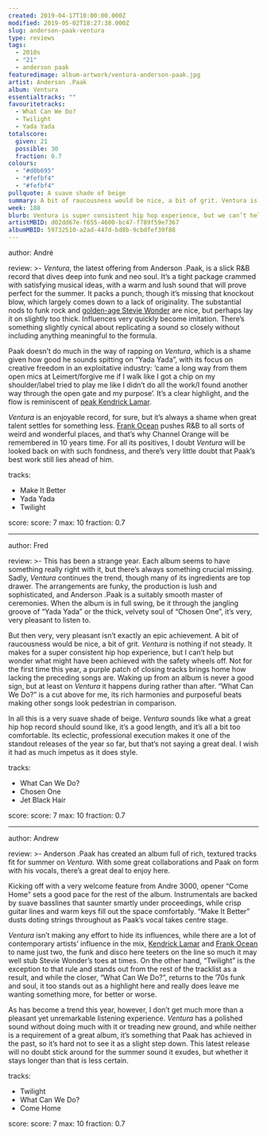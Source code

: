 ```yaml
---
created: 2019-04-17T10:00:00.000Z
modified: 2019-05-02T18:27:38.000Z
slug: anderson-paak-ventura
type: reviews
tags:
  - 2010s
  - "21"
  - anderson paak
featuredimage: album-artwork/ventura-anderson-paak.jpg
artist: Anderson .Paak
album: Ventura
essentialtracks: ""
favouritetracks:
  - What Can We Do?
  - Twilight
  - Yada Yada
totalscore:
  given: 21
  possible: 30
  fraction: 0.7
colours:
  - "#d0b695"
  - "#fefbf4"
  - "#fefbf4"
pullquote: A suave shade of beige
summary: A bit of raucousness would be nice, a bit of grit. Ventura is nothing if not steady. It makes for a super consistent hip hop experience, but I can’t help but wonder what might have been achieved with the safety wheels off.
week: 188
blurb: Ventura is super consistent hip hop experience, but we can’t help but wonder what might have been achieved with the safety wheels off.
artistMBID: d02dd67e-f655-4600-bc47-f789f59e7367
albumMBID: 59732510-a2ad-447d-bd8b-9cbdfef39f88
---
```

author: André

review: >-
  *Ventura*, the latest offering from Anderson .Paak, is a slick R&B record that dives deep into funk and neo soul. It’s a tight package crammed with satisfying musical ideas, with a warm and lush sound that will prove perfect for the summer. It packs a punch, though it’s missing that knockout blow, which largely comes down to a lack of originality. The substantial nods to funk rock and [golden-age Stevie Wonder](<reviews/stevie-wonder-songs-in-the-key-of-life/>) are nice, but perhaps lay it on slightly too thick. Influences very quickly become imitation. There’s something slightly cynical about replicating a sound so closely without including anything meaningful to the formula.

  Paak doesn’t do much in the way of rapping on *Ventura*, which is a shame given how good he sounds spitting on “Yada Yada”, with its focus on creative freedom in an exploitative industry: ‘came a long way from them open mics at Leimert/forgive me if I walk like I got a chip on my shoulder/label tried to play me like I didn’t do all the work/I found another way through the open gate and my purpose’. It’s a clear highlight, and the flow is reminiscent of [peak Kendrick Lamar](<reviews/kendrick-lamar-to-pimp-a-butterfly/>).

  *Ventura* is an enjoyable record, for sure, but it’s always a shame when great talent settles for something less. [Frank Ocean](<reviews/frank-ocean-channel-orange/>) pushes R&B to all sorts of weird and wonderful places, and that’s why Channel Orange will be remembered in 10 years time. For all its positives, I doubt *Ventura* will be looked back on with such fondness, and there’s very little doubt that Paak’s best work still lies ahead of him.

tracks:
  - Make It Better
  - ­­Yada Yada
  - ­­Twilight

score:
  score: 7
  max: 10
  fraction: 0.7

---
author: Fred

review: >-
  This has been a strange year. Each album seems to have something really right with it, but there’s always something crucial missing. Sadly, *Ventura* continues the trend, though many of its ingredients are top drawer. The arrangements are funky, the production is lush and sophisticated, and Anderson .Paak is a suitably smooth master of ceremonies. When the album is in full swing, be it through the jangling groove of “Yada Yada” or the thick, velvety soul of “Chosen One”, it’s very, very pleasant to listen to.

  But then very, very pleasant isn’t exactly an epic achievement. A bit of raucousness would be nice, a bit of grit. *Ventura* is nothing if not steady. It makes for a super consistent hip hop experience, but I can’t help but wonder what might have been achieved with the safety wheels off. Not for the first time this year, a purple patch of closing tracks brings home how lacking the preceding songs are. Waking up from an album is never a good sign, but at least on *Ventura* it happens during rather than after. “What Can We Do?” is a cut above for me, its rich harmonies and purposeful beats making other songs look pedestrian in comparison.

  In all this is a very suave shade of beige. *Ventura* sounds like what a great hip hop record should sound like, it’s a good length, and it’s all a bit too comfortable. Its eclectic, professional execution makes it one of the standout releases of the year so far, but that’s not saying a great deal. I wish it had as much impetus as it does style.

tracks:
  - What Can We Do?
  - ­­Chosen One
  - ­­Jet Black Hair

score:
  score: 7
  max: 10
  fraction: 0.7

---
author: Andrew

review: >-
  Anderson .Paak has created an album full of rich, textured tracks fit for summer on *Ventura*. With some great collaborations and Paak on form with his vocals, there’s a great deal to enjoy here.

  Kicking off with a very welcome feature from Andre 3000, opener “Come Home” sets a good pace for the rest of the album. Instrumentals are backed by suave basslines that saunter smartly under proceedings, while crisp guitar lines and warm keys fill out the space comfortably. “Make It Better” dusts doting strings throughout as Paak’s vocal takes centre stage.

  *Ventura* isn’t making any effort to hide its influences, while there are a lot of contemporary artists’ influence in the mix, [Kendrick Lamar](<reviews/kendrick-lamar-untitled-unmastered/>) and [Frank Ocean](<reviews/frank-ocean-blond/>) to name just two, the funk and disco here teeters on the line so much it may well stub Stevie Wonder’s toes at times. On the other hand, “Twilight” is the exception to that rule and stands out from the rest of the tracklist as a result, and while the closer, “What Can We Do?”, returns to the ’70s funk and soul, it too stands out as a highlight here and really does leave me wanting something more, for better or worse.

  As has become a trend this year, however, I don’t get much more than a pleasant yet unremarkable listening experience. *Ventura* has a polished sound without doing much with it or treading new ground, and while neither is a requirement of a great album, it’s something that Paak has achieved in the past, so it’s hard not to see it as a slight step down. This latest release will no doubt stick around for the summer sound it exudes, but whether it stays longer than that is less certain.

tracks:
  - Twilight
  - ­­What Can We Do?
  - ­­Come Home
  
score:
  score: 7
  max: 10
  fraction: 0.7
